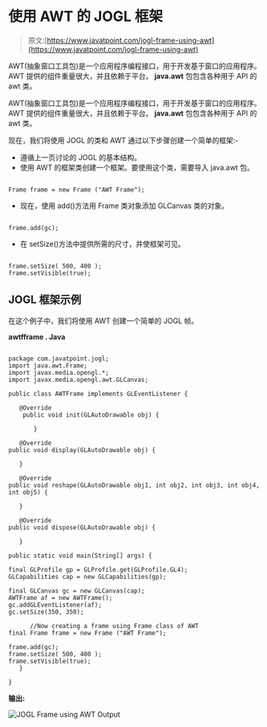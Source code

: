 # 使用 AWT 的 JOGL 框架

> 原文:[https://www.javatpoint.com/jogl-frame-using-awt](https://www.javatpoint.com/jogl-frame-using-awt)

AWT(抽象窗口工具包)是一个应用程序编程接口，用于开发基于窗口的应用程序。AWT 提供的组件重量很大，并且依赖于平台。 **java.awt** 包包含各种用于 API 的 awt 类。

AWT(抽象窗口工具包)是一个应用程序编程接口，用于开发基于窗口的应用程序。AWT 提供的组件重量很大，并且依赖于平台。 **java.awt** 包包含各种用于 API 的 awt 类。

现在，我们将使用 JOGL 的类和 AWT 通过以下步骤创建一个简单的框架:-

*   遵循上一页讨论的 JOGL 的基本结构。
*   使用 AWT 的框架类创建一个框架。要使用这个类，需要导入 java.awt 包。

```

Frame frame = new Frame ("AWT Frame");

```

*   现在，使用 add()方法用 Frame 类对象添加 GLCanvas 类的对象。

```

frame.add(gc);

```

*   在 setSize()方法中提供所需的尺寸，并使框架可见。

```

frame.setSize( 500, 400 );
frame.setVisible(true);

```

## JOGL 框架示例

在这个例子中，我们将使用 AWT 创建一个简单的 JOGL 帧。

**awtfframe . Java**

```

package com.javatpoint.jogl;
import java.awt.Frame;
import javax.media.opengl.*;
import javax.media.opengl.awt.GLCanvas;

public class AWTFrame implements GLEventListener {

   @Override
	public void init(GLAutoDrawable obj) {

	   }

   @Override
public void display(GLAutoDrawable obj) {

   }

   @Override
public void reshape(GLAutoDrawable obj1, int obj2, int obj3, int obj4, int obj5) {

   }

   @Override
public void dispose(GLAutoDrawable obj) {

   }

public static void main(String[] args) {

final GLProfile gp = GLProfile.get(GLProfile.GL4);
GLCapabilities cap = new GLCapabilities(gp);

final GLCanvas gc = new GLCanvas(cap);
AWTFrame af = new AWTFrame();
gc.addGLEventListener(af);        
gc.setSize(350, 350);

      //Now creating a frame using Frame class of AWT
final Frame frame = new Frame ("AWT Frame");

frame.add(gc);
frame.setSize( 500, 400 );
frame.setVisible(true);
   }

}

```

**输出:**

![JOGL Frame using AWT Output](../Images/b45c56f0d9721dbf7c06dc13fc3e9306.png)